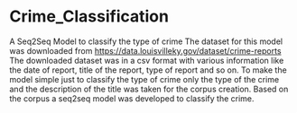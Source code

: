 # Crime_Classification
A Seq2Seq Model to classify the type of crime
The dataset for this model was downloaded from https://data.louisvilleky.gov/dataset/crime-reports
The downloaded dataset was in a csv format with various information like the date of report, title of the report, type of report and so on.
To make the model simple just to classify the type of crime only the type of the crime and the description of the title was taken for the corpus creation.
Based on the corpus a seq2seq model was developed to classify the crime.
